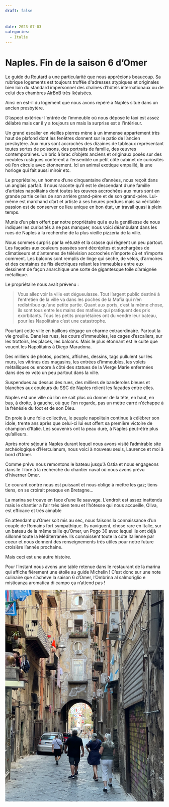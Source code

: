 ```yaml
---
draft: false 


date: 2023-07-03
categories:
  - Italie
---
```


# Naples. Fin de la saison 6 d’Omer

Le guide du Routard a une particularité que nous apprécions beaucoup. Sa rubrique logements est toujours truffée d'adresses atypiques et originales bien loin du standard impersonnel des chaînes d’hôtels internationaux ou de celui des chambres AirBnB très Ikéaisées.

Ainsi en est-il du logement que nous avons repéré à Naples situé dans un ancien presbytère.

D’aspect extérieur l'entrée de l’immeuble où nous dépose le taxi est assez délabré mais car il y a toujours un mais la surprise est à l'intérieur.

Un grand escalier en vieilles pierres mène à un immense appartement très haut de plafond dont les fenêtres donnent sur le patio de l’ancien presbytère. Aux murs sont accrochés des dizaines de tableaux représentant toutes sortes de poissons, des portraits de famille, des œuvres contemporaines. Un bric à brac d’objets anciens et originaux posés sur des meubles rustiques confèrent à l’ensemble un petit côté cabinet de curiosités où l’on circule avec étonnement. Ici un animal exotique empaillé, là une horloge qui fait aussi miroir etc.

<!-- more -->

Le propriétaire, un homme d’une cinquantaine d’années, nous reçoit dans un anglais parfait. Il nous raconte qu’il est le descendant d’une famille d’artistes napolitains dont toutes les œuvres accrochées aux murs sont en grande partie celles de son arrière grand-père et de son grand-père. Lui-même est marchand d’art et artiste à ses heures perdues mais sa véritable passion est de conserver ce lieu unique en bon état, un travail quasi à plein temps.

Munis d’un plan offert par notre propriétaire qui a eu la gentillesse de nous indiquer les curiosités à ne pas manquer, nous voici déambulant dans les rues de Naples à la recherche de la plus vieille pizzeria de la ville.

Nous sommes surpris par la vétusté et la crasse qui règnent un peu partout. Les façades aux couleurs passées sont décrépites et surchargées de climatiseurs et d’antennes de télévision accrochés n’importe où et n’importe comment. Les balcons sont remplis de linge qui sèche, de vélos, d’armoires et des centaines de fils électriques reliant les immeubles entre eux dessinent de façon anarchique une sorte de gigantesque toile d’araignée métallique.

Le propriétaire nous avait prévenu :

> Vous allez voir la ville est dégueulasse. Tout l’argent public destiné à l’entretien de la ville va dans les poches de la Mafia qui n’en redistribue qu’une petite partie. Quant aux ports, c’est la même chose, ils sont tous entre les mains des mafieux qui pratiquent des prix exorbitants. Tous les petits propriétaires ont du vendre leur bateau, pour les Napolitains c’est une catastrophe.

Pourtant cette ville en haillons dégage un charme extraordinaire. Partout la vie grouille. Dans les rues, les cours d’immeubles, les cages d’escaliers, sur les trottoirs, les places, les balcons. Mais le plus étonnant est le culte que vouent les Napolitains à Diego Maradona.

Des milliers de photos, posters, affiches, dessins, tags pullulent sur les murs, les vitrines des magasins, les entrées d’immeubles, les volets métalliques ou encore à côté des statues de la Vierge Marie enfermées dans des ex voto un peu partout dans la ville.

Suspendues au dessus des rues, des milliers de banderoles bleues et blanches aux couleurs du SSC de Naples relient les façades entre elles.

Naples est une ville où l’on ne sait plus où donner de la tête, en haut, en bas, à droite, à gauche, où que l’on regarde, pas un mètre carré n’échappe à la frénésie du foot et de son Dieu.

En proie à une folie collective, le peuple napolitain continue à célébrer son idole, trente ans après que celui-ci lui eut offert sa première victoire de champion d’Italie. Les souvenirs ont la peau dure, à Naples peut-être plus qu’ailleurs.

Après notre séjour à Naples durant lequel nous avons visité l’admirable site archéologique d’Herculanum, nous voici à nouveau seuls, Laurence et moi à bord d’Omer.

Comme prévu nous remontons le bateau jusqu’à Ostia et nous engageons dans le Tibre à la recherche du chantier naval où nous avons prévu d’hiverner Omer.

Le courant contre nous est puissant et nous oblige à mettre les gaz; tiens tiens, on se croirait presque en Bretagne…

La marina se trouve en face d’une île sauvage. L’endroit est assez inattendu mais le chantier a l’air très bien tenu et l’hôtesse qui nous accueille, Oliva, est efficace et très aimable

En attendant qu’Omer soit mis au sec, nous faisons la connaissance d’un couple de Romains fort sympathique. Ils naviguent, chose rare en Italie, sur un bateau de la même taille qu’Omer, un Pogo 30 avec lequel ils ont déjà sillonné toute la Méditerranée. Ils connaissent toute la côte italienne par coeur et nous donnent des renseignements très utiles pour notre future croisière l’année prochaine.

Mais ceci est une autre histoire.

Pour l’instant nous avons une table retenue dans le restaurant de la marina qui affiche fièrement une étoile au guide Michelin ! C’est donc sur une note culinaire que s’achève la saison 6 d’Omer, l’Ombrina al salmoriglio e misticanza aromatica di campo ça n’attend pas !

![Naples](../images/naples01.webp "Naples")
